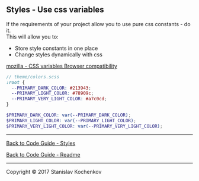 ## Styles - Use css variables

If the requirements of your project allow you to use pure css constants - do it.  
This will allow you to:

* Store style constants in one place
* Change styles dynamically with css

[mozilla - CSS variables Browser compatibility](https://developer.mozilla.org/en-US/docs/Web/CSS/Using_CSS_custom_properties#Browser_compatibility)

```scss
// theme/colors.scss
:root {
  --PRIMARY_DARK_COLOR: #213943;
  --PRIMARY_LIGHT_COLOR: #78909c;
  --PRIMARY_VERY_LIGHT_COLOR: #a7c0cd;
}

$PRIMARY_DARK_COLOR: var(--PRIMARY_DARK_COLOR);
$PRIMARY_LIGHT_COLOR: var(--PRIMARY_LIGHT_COLOR);
$PRIMARY_VERY_LIGHT_COLOR: var(--PRIMARY_VERY_LIGHT_COLOR);
```

---

[Back to Code Guide - Styles](https://github.com/UserBug/codeGuide/tree/v2/docs/styles)

[Back to Code Guide - Readme](https://github.com/UserBug/codeGuide/tree/v2)

---
Copyright © 2017 Stanislav Kochenkov 